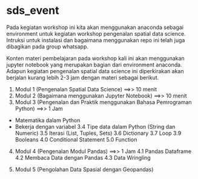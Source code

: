 # sds_event
Pada kegiatan workshop ini kita akan menggunakan anaconda sebagai environment untuk kegiatan workshop pengenalan spatial data science. Intruksi untuk instalasi dan bagaimana menggunakan repo ini telah juga dibagikan pada group whatsapp.

Konten materi pembelajaran pada workshop kali ini akan menggunakan jupyter notebook yang merupakan bagian dari environment anaconda. Adapun kegiatan pengenalan spatial data science ini diperkirakan akan berjalan kurang lebih 2-3 jam dengan materi sebagai berikut.

1. Modul 1 (Pengenalan Spatial Data Science) ==>> 10 menit
2. Modul 2 (Bagaimana menggunakan Jupyter Notebook) ==>> 10 menit
3. Modul 3 (Pengenalan dan Praktik menggunakan Bahasa Pemrograman Python) ==>> 1 Jam
- Matematika dalam Python
- Bekerja dengan variabel
3.4 Tipe data dalam Python (String dan Numeric)
3.5 Iterasi (List, Tuples, Sets)
3.6 Dictionary
3.7 Loop
3.9 Booleans
4.0 Conditional Statement
5.0 Function

4. Modul 4 (Pengenalan Modul Pandas) ==>> 1 Jam
4.1 Pandas Dataframe
4.2 Membaca Data dengan Pandas
4.3 Data Wringling
   
5. Modul 5 (Pengolahan Data Spasial dengan Geopandas)

